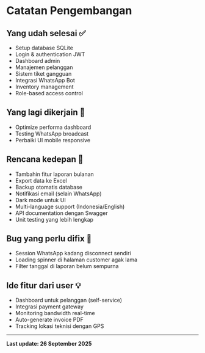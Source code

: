 # Catatan Pengembangan

## Yang udah selesai ✅

- Setup database SQLite
- Login & authentication JWT
- Dashboard admin
- Manajemen pelanggan
- Sistem tiket gangguan
- Integrasi WhatsApp Bot
- Inventory management
- Role-based access control

## Yang lagi dikerjain 🚧

- Optimize performa dashboard
- Testing WhatsApp broadcast
- Perbaiki UI mobile responsive

## Rencana kedepan 📝

- Tambahin fitur laporan bulanan
- Export data ke Excel
- Backup otomatis database
- Notifikasi email (selain WhatsApp)
- Dark mode untuk UI
- Multi-language support (Indonesia/English)
- API documentation dengan Swagger
- Unit testing yang lebih lengkap

## Bug yang perlu difix 🐛

- Session WhatsApp kadang disconnect sendiri
- Loading spinner di halaman customer agak lama
- Filter tanggal di laporan belum sempurna

## Ide fitur dari user 💡

- Dashboard untuk pelanggan (self-service)
- Integrasi payment gateway
- Monitoring bandwidth real-time
- Auto-generate invoice PDF
- Tracking lokasi teknisi dengan GPS

---

**Last update: 26 September 2025**
